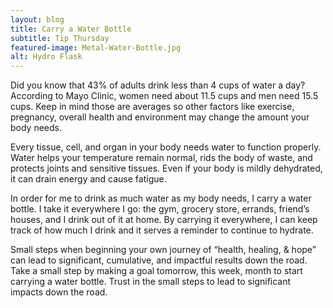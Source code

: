 ```yaml
---
layout: blog
title: Carry a Water Bottle
subtitle: Tip Thursday
featured-image: Metal-Water-Bottle.jpg
alt: Hydro Flask
---
```

Did you know that 43% of adults drink less than 4 cups of water a day? According to Mayo Clinic, women need about 11.5 cups and men need 15.5 cups. Keep in mind those are averages so other factors like exercise, pregnancy, overall health and environment may change the amount your body needs.

Every tissue, cell, and organ in your body needs water to function properly. Water helps your temperature remain normal, rids the body of waste, and protects joints and sensitive tissues. Even if your body is mildly dehydrated, it can drain energy and cause fatigue.

In order for me to drink as much water as my body needs, I carry a water bottle. I take it everywhere I go: the gym, grocery store, errands, friend’s houses, and I drink out of it at home. By carrying it everywhere, I can keep track of how much I drink and it serves a reminder to continue to hydrate.

Small steps when beginning your own journey of “health, healing, & hope” can lead to significant, cumulative, and impactful results down the road. Take a small step by making a goal tomorrow, this week, month to start carrying a water bottle. Trust in the small steps to lead to significant impacts down the road.
